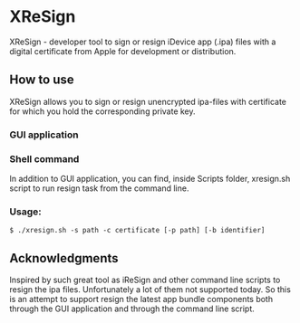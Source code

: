 # XReSign 
XReSign - developer tool to sign or resign iDevice app (.ipa) files with a digital certificate from Apple for development or distribution.

## How to use
XReSign allows you to sign or resign unencrypted ipa-files with certificate for which you hold the corresponding private key. 

### GUI application

### Shell command
In addition to GUI application, you can find, inside Scripts folder, xresign.sh script to run resign task from the command line.

### Usage:
```
$ ./xresign.sh -s path -c certificate [-p path] [-b identifier]
```
## Acknowledgments
Inspired by such great tool as iReSign and other command line scripts to resign the ipa files. Unfortunately a lot of them not supported today. So this is an attempt to support resign the latest app bundle components both through the GUI application and through the command line script.
